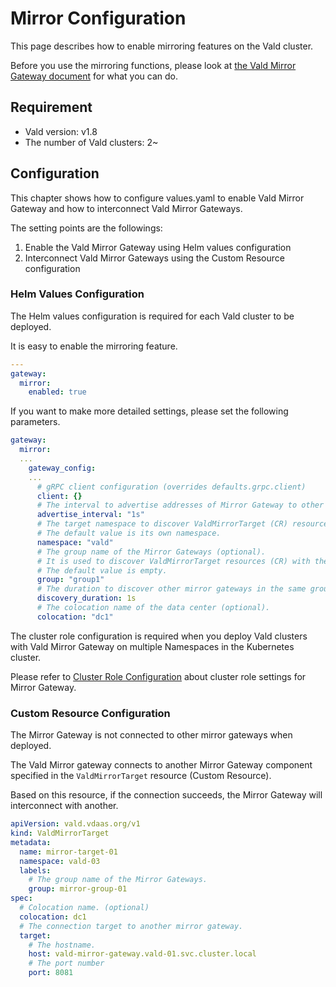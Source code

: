# Mirror Configuration

This page describes how to enable mirroring features on the Vald cluster.

Before you use the mirroring functions, please look at [the Vald Mirror Gateway document](../../docs/component/mirror-gateway.md) for what you can do.

## Requirement

- Vald version: v1.8
- The number of Vald clusters: 2~

## Configuration

This chapter shows how to configure values.yaml to enable Vald Mirror Gateway and how to interconnect Vald Mirror Gateways.

The setting points are the followings:

1. Enable the Vald Mirror Gateway using Helm values configuration
2. Interconnect Vald Mirror Gateways using the Custom Resource configuration

### Helm Values Configuration

The Helm values configuration is required for each Vald cluster to be deployed.

It is easy to enable the mirroring feature.

```yaml
---
gateway:
  mirror:
    enabled: true
```

If you want to make more detailed settings, please set the following parameters.

```yaml
gateway:
  mirror:
  ...
    gateway_config:
    ...
      # gRPC client configuration (overrides defaults.grpc.client)
      client: {}
      # The interval to advertise addresses of Mirror Gateway to other Mirror Gateway.
      advertise_interval: "1s"
      # The target namespace to discover ValdMirrorTarget (CR) resource.
      # The default value is its own namespace.
      namespace: "vald"
      # The group name of the Mirror Gateways (optional).
      # It is used to discover ValdMirrorTarget resources (CR) with the same group name.
      # The default value is empty.
      group: "group1"
      # The duration to discover other mirror gateways in the same group.
      discovery_duration: 1s
      # The colocation name of the data center (optional).
      colocation: "dc1"
```

The cluster role configuration is required when you deploy Vald clusters with Vald Mirror Gateway on multiple Namespaces in the Kubernetes cluster.

Please refer to [Cluster Role Configuration](https://vald.vdaas.org/docs/user-guides/cluster-role-binding/) about cluster role settings for Mirror Gateway.

### Custom Resource Configuration

The Mirror Gateway is not connected to other mirror gateways when deployed.

The Vald Mirror gateway connects to another Mirror Gateway component specified in the `ValdMirrorTarget` resource (Custom Resource).

Based on this resource, if the connection succeeds, the Mirror Gateway will interconnect with another.

```yaml
apiVersion: vald.vdaas.org/v1
kind: ValdMirrorTarget
metadata:
  name: mirror-target-01
  namespace: vald-03
  labels:
    # The group name of the Mirror Gateways.
    group: mirror-group-01
spec:
  # Colocation name. (optional)
  colocation: dc1
  # The connection target to another mirror gateway.
  target:
    # The hostname.
    host: vald-mirror-gateway.vald-01.svc.cluster.local
    # The port number
    port: 8081
```
